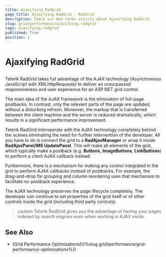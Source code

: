 ```yaml
---
title: Ajaxifying RadGrid
page_title: Ajaxifying RadGrid - RadGrid
description: Check our Web Forms article about Ajaxifying RadGrid.
slug: grid/performance/ajaxifying-radgrid
tags: ajaxifying,radgrid
published: True
position: 1
---
```


# Ajaxifying RadGrid



## 

Telerik RadGrid takes full advantage of the AJAX technology (Asynchronous JavaScript with XMLHttpRequests) to deliver an unsurpassed responsiveness and user experience for an ASP.NET grid control.

The main idea of the AJAX framework is the elimination of full-page postbacks. In contrast, only the relevant parts of the page are updated, without a disturbing refresh. Moreover, the markup that is transferred between the client machine and the server is reduced dramatically, which results in a significant performance improvement.

Telerik RadGrid interoperate with the AJAX technology completely behind the scenes eliminating the need for further intervention of the developer. All you have to do is connect the grid to a **RadAjaxManager** or wrap it inside **RadAjaxPanel/MS UpdatePanel**. This will make all elements of the grid, which typically make a postback (e.g. **Buttons**, **ImageButtons**, **LinkButtons**) to perform a cilent AJAX callback instead.

Furthermore, there is a mechanism for making any control integrated in the grid to perform AJAX callbacks instead of postbacks. For example, the drag-and-drop for grouping and column reordering uses that mechanism to facilitate no-postback experience.

The AJAX technology preserves the page lifecycle completely. The developer can continue to set properties of the grid itself or of other controls inside the grid (including third party controls).

>caution Telerik RadGrid gives you the advantage of having your pages indexed by search engines even when working in AJAX mode.
>

## See Also

 * [Grid Performance Optimizations]({%slug grid/performance/grid-performance-optimizations%})

